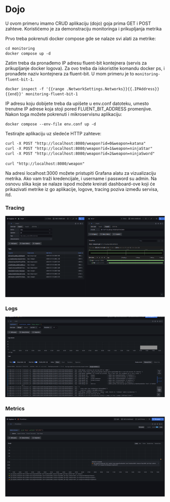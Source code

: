 # Dojo

U ovom primeru imamo CRUD aplikaciju (dojo) goja prima GET i POST zahteve. Koristićemo je za demonstraciju monitoringa i prikupljanja metrika

Prvo treba pokrenuti docker compose gde se nalaze svi alati za metrike:

```shell
cd monitoring
docker compose up -d
```

Zatim treba da pronađemo IP adresu fluent-bit kontejnera (servis za prikupljanje docker logova). Za ovo treba da iskoristite komandu docker ps, i pronađete naziv kontejnera za fluent-bit. U mom primeru je to `monitoring-fluent-bit-1`. 

```shell
docker inspect -f '{{range .NetworkSettings.Networks}}{{.IPAddress}}{{end}}' monitoring-fluent-bit-1
```

IP adresu koju dobijete treba da upišete u env.conf datoteku, umesto trenutne IP adrese koja stoji pored FLUENT_BIT_ADDRESS promenjive.
Nakon toga možete pokrenuti i mikroservisnu aplikaciju:
```shell
docker compose --env-file env.conf up -d
```

Testirajte aplikaciju uz sledeće HTTP zahteve:
```shell
curl -X POST "http://localhost:8080/weapon?id=0&weapon=katana"
curl -X POST "http://localhost:8080/weapon?id=1&weapon=ninjaStar"
curl -X POST "http://localhost:8080/weapon?id=2&weapon=ninjaSword"

curl "http://localhost:8080/weapon"

```

Na adresi localhost:3000 možete pristupiti Grafana alatu za vizualizaciju metrika. Ako vam traži kredencijale, i username i password su admin. Na osnovu slika koje se nalaze ispod možete kreirati dashboard-ove koji će prikazivati metrike iz go aplikacije, logove, tracing poziva između servisa, itd.

### Tracing

![tracing](./docs/tracing.png)

### Logs

![logs](./docs/logs.png)

### Metrics

![metrics](./docs/metrics.png)
